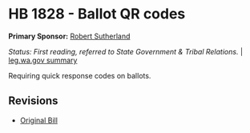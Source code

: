 # HB 1828 - Ballot QR codes
**Primary Sponsor:** [Robert Sutherland](/person/leg/sutherla_ro.md)

*Status: First reading, referred to State Government & Tribal Relations.* | [leg.wa.gov summary](https://app.leg.wa.gov/billsummary?BillNumber=1828&Year=2021)

Requiring quick response codes on ballots.

## Revisions
* [Original Bill](1/)